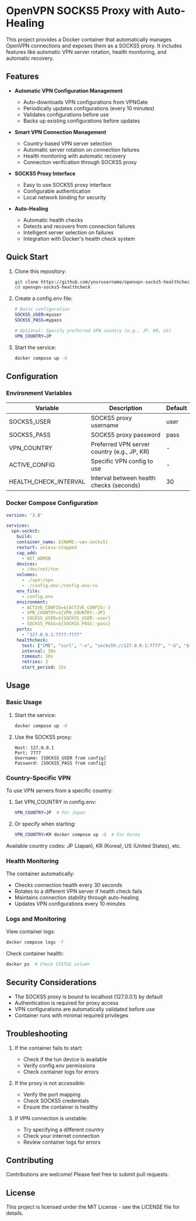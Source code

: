 # OpenVPN SOCKS5 Proxy with Auto-Healing

This project provides a Docker container that automatically manages OpenVPN connections and exposes them as a SOCKS5 proxy. It includes features like automatic VPN server rotation, health monitoring, and automatic recovery.

## Features

- **Automatic VPN Configuration Management**
  - Auto-downloads VPN configurations from VPNGate
  - Periodically updates configurations (every 10 minutes)
  - Validates configurations before use
  - Backs up existing configurations before updates

- **Smart VPN Connection Management**
  - Country-based VPN server selection
  - Automatic server rotation on connection failures
  - Health monitoring with automatic recovery
  - Connection verification through SOCKS5 proxy

- **SOCKS5 Proxy Interface**
  - Easy to use SOCKS5 proxy interface
  - Configurable authentication
  - Local network binding for security

- **Auto-Healing**
  - Automatic health checks
  - Detects and recovers from connection failures
  - Intelligent server selection on failures
  - Integration with Docker's health check system

## Quick Start

1. Clone this repository:
   ```bash
   git clone https://github.com/yourusername/openvpn-socks5-healthcheck.git
   cd openvpn-socks5-healthcheck
   ```

2. Create a config.env file:
   ```bash
   # Basic configuration
   SOCKS5_USER=myuser
   SOCKS5_PASS=mypass
   
   # Optional: Specify preferred VPN country (e.g., JP, KR, US)
   VPN_COUNTRY=JP
   ```

3. Start the service:
   ```bash
   docker compose up -d
   ```

## Configuration

### Environment Variables

| Variable | Description | Default |
|----------|-------------|---------|
| SOCKS5_USER | SOCKS5 proxy username | user |
| SOCKS5_PASS | SOCKS5 proxy password | pass |
| VPN_COUNTRY | Preferred VPN server country (e.g., JP, KR) | - |
| ACTIVE_CONFIG | Specific VPN config to use | - |
| HEALTH_CHECK_INTERVAL | Interval between health checks (seconds) | 30 |

### Docker Compose Configuration

```yaml
version: '3.8'

services:
  vpn-socks5:
    build: .
    container_name: ${NAME:-vpn-socks5}
    restart: unless-stopped
    cap_add:
      - NET_ADMIN
    devices:
      - /dev/net/tun
    volumes:
      - ./vpn:/vpn
      - ./config.env:/config.env:ro
    env_file:
      - config.env
    environment:
      - ACTIVE_CONFIG=${ACTIVE_CONFIG:-}
      - VPN_COUNTRY=${VPN_COUNTRY:-JP}
      - SOCKS5_USER=${SOCKS5_USER:-user}
      - SOCKS5_PASS=${SOCKS5_PASS:-pass}
    ports:
      - "127.0.0.1:7777:7777"
    healthcheck:
      test: ["CMD", "curl", "-x", "socks5h://127.0.0.1:7777", "-U", "${SOCKS5_USER}:${SOCKS5_PASS}", "https://www.google.com", "-f", "-s", "-o", "/dev/null"]
      interval: 30s
      timeout: 10s
      retries: 3
      start_period: 15s
```

## Usage

### Basic Usage

1. Start the service:
   ```bash
   docker compose up -d
   ```

2. Use the SOCKS5 proxy:
   ```
   Host: 127.0.0.1
   Port: 7777
   Username: [SOCKS5_USER from config]
   Password: [SOCKS5_PASS from config]
   ```

### Country-Specific VPN

To use VPN servers from a specific country:

1. Set VPN_COUNTRY in config.env:
   ```bash
   VPN_COUNTRY=JP  # For Japan
   ```

2. Or specify when starting:
   ```bash
   VPN_COUNTRY=KR docker compose up -d  # For Korea
   ```

Available country codes: JP (Japan), KR (Korea), US (United States), etc.

### Health Monitoring

The container automatically:
- Checks connection health every 30 seconds
- Rotates to a different VPN server if health check fails
- Maintains connection stability through auto-healing
- Updates VPN configurations every 10 minutes

### Logs and Monitoring

View container logs:
```bash
docker compose logs -f
```

Check container health:
```bash
docker ps  # Check STATUS column
```

## Security Considerations

- The SOCKS5 proxy is bound to localhost (127.0.0.1) by default
- Authentication is required for proxy access
- VPN configurations are automatically validated before use
- Container runs with minimal required privileges

## Troubleshooting

1. If the container fails to start:
   - Check if the tun device is available
   - Verify config.env permissions
   - Check container logs for errors

2. If the proxy is not accessible:
   - Verify the port mapping
   - Check SOCKS5 credentials
   - Ensure the container is healthy

3. If VPN connection is unstable:
   - Try specifying a different country
   - Check your internet connection
   - Review container logs for errors

## Contributing

Contributions are welcome! Please feel free to submit pull requests.

## License

This project is licensed under the MIT License - see the LICENSE file for details. 